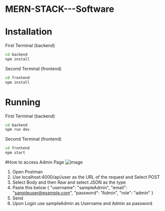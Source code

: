 # MERN-STACK---Software
# Installation
First Terminal (backend)
``` bash
cd backend
npm install
```
Second Terminal (frontend)
``` bash
cd frontend
npm install
```

# Running
First Terminal (backend)
``` bash
cd backend
npm run dev
```

Second Terminal (frontend)
``` bash
cd frontend
npm start
```
#How to access Admin Page
![image](https://github.com/Seanneskie/MERN-STACK---Software/assets/91924632/96286ffa-e8e1-4181-9e7f-edb05a04222b)
1. Open Postman
2. Use localhost:4000/api/user as the URL of the request and Select POST
3. Select Body and then Raw and select JSON as the type
4. Paste this below
{
  "username": "sampleAdmin",
  "email": "sampleuser@example.com",
  "password": "Admin",
  "role": "admin"
}
5. Send
6. Upon Login use sampleAdmin as Username and Admin as password
